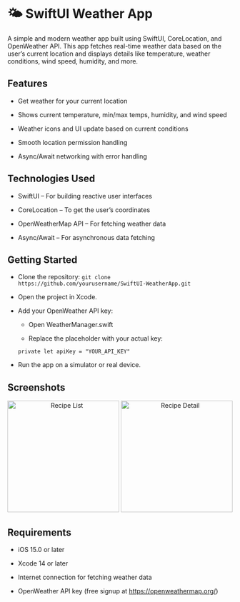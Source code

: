 # 🌤 SwiftUI Weather App
A simple and modern weather app built using SwiftUI, CoreLocation, and OpenWeather API. This app fetches real-time weather data based on the user’s current location and displays details like temperature, weather conditions, wind speed, humidity, and more.
## Features
- Get weather for your current location

- Shows current temperature, min/max temps, humidity, and wind speed

- Weather icons and UI update based on current conditions

- Smooth location permission handling

- Async/Await networking with error handling

## Technologies Used
- SwiftUI – For building reactive user interfaces

- CoreLocation – To get the user’s coordinates

- OpenWeatherMap API – For fetching weather data

- Async/Await – For asynchronous data fetching

## Getting Started
- Clone the repository:
 ```git clone https://github.com/yourusername/SwiftUI-WeatherApp.git```

- Open the project in Xcode.

- Add your OpenWeather API key:

    - Open WeatherManager.swift

    - Replace the placeholder with your actual key: 

    ```private let apiKey = "YOUR_API_KEY"```
- Run the app on a simulator or real device.

## Screenshots

<div align="center">
  <img src="screenshots/ss1.png" alt="Recipe List" width="250"/>
  <img src="screenshots/ss2.png" alt="Recipe Detail" width="250"/>
</div>


## Requirements
- iOS 15.0 or later

- Xcode 14 or later

- Internet connection for fetching weather data

- OpenWeather API key (free signup at https://openweathermap.org/)
